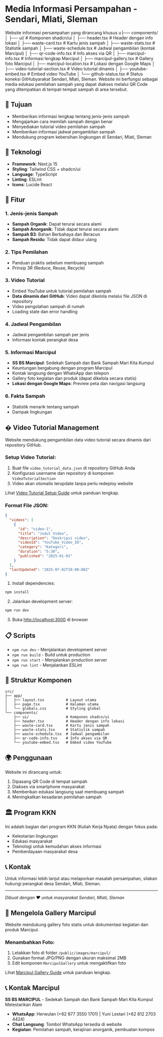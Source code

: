 # Media Informasi Persampahan - Sendari, Mlati, Sleman

Website informasi persampahan yang dirancang khusus u├── components/
│   ├── ui/                 # Komponen shadcn/ui
│   ├── header.tsx          # Header dengan info lokasi
│   ├── waste-card.tsx      # Kartu jenis sampah
│   ├── waste-stats.tsx     # Statistik sampah
│   ├── waste-schedule.tsx  # Jadwal pengambilan (kontak Marcipul)
│   ├── qr-code-info.tsx    # Info akses via QR
│   ├── marcipul-info.tsx   # Informasi lengkap Marcipul
│   ├── marcipul-gallery.tsx # Gallery foto Marcipul
│   ├── marcipul-location.tsx # Lokasi dengan Google Maps
│   ├── video-tutorial-section.tsx # Video tutorial dinamis
│   ├── youtube-embed.tsx   # Embed video YouTube
│   └── github-status.tsx   # Status koneksi GitHubyarakat Sendari, Mlati, Sleman. Website ini berfungsi sebagai media edukasi pemilahan sampah yang dapat diakses melalui QR Code yang ditempatkan di tempat-tempat sampah di area tersebut.

## 🎯 Tujuan

- Memberikan informasi lengkap tentang jenis-jenis sampah
- Mengajarkan cara memilah sampah dengan benar
- Menyediakan tutorial video pemilahan sampah
- Memberikan informasi jadwal pengambilan sampah
- Mendukung program kebersihan lingkungan di Sendari, Mlati, Sleman

## 🔧 Teknologi

- **Framework**: Next.js 15
- **Styling**: Tailwind CSS + shadcn/ui
- **Language**: TypeScript
- **Linting**: ESLint
- **Icons**: Lucide React

## 📱 Fitur

### 1. Jenis-jenis Sampah
- **Sampah Organik**: Dapat terurai secara alami
- **Sampah Anorganik**: Tidak dapat terurai secara alami
- **Sampah B3**: Bahan Berbahaya dan Beracun
- **Sampah Residu**: Tidak dapat didaur ulang

### 2. Tips Pemilahan
- Panduan praktis sebelum membuang sampah
- Prinsip 3R (Reduce, Reuse, Recycle)

### 3. Video Tutorial
- Embed YouTube untuk tutorial pemilahan sampah
- **Data dinamis dari GitHub**: Video dapat dikelola melalui file JSON di repository
- Video pengolahan sampah di rumah
- Loading state dan error handling

### 4. Jadwal Pengambilan
- Jadwal pengambilan sampah per jenis
- Informasi kontak perangkat desa

### 5. Informasi Marcipul
- **SS BS Marcipul**: Sedekah Sampah dan Bank Sampah Mari Kita Kumpul
- Keuntungan bergabung dengan program Marcipul
- Kontak langsung dengan WhatsApp dan telepon
- Gallery foto kegiatan dan produk (dapat dikelola secara statis)
- **Lokasi dengan Google Maps**: Preview peta dan navigasi langsung

### 6. Fakta Sampah
- Statistik menarik tentang sampah
- Dampak lingkungan

## � Video Tutorial Management

Website mendukung pengambilan data video tutorial secara dinamis dari repository GitHub. 

### Setup Video Tutorial:

1. Buat file `video_tutorial_data.json` di repository GitHub Anda
2. Konfigurasi username dan repository di komponen `VideoTutorialSection`
3. Video akan otomatis terupdate tanpa perlu redeploy website

Lihat [Video Tutorial Setup Guide](./docs/VIDEO_TUTORIAL_SETUP.md) untuk panduan lengkap.

### Format File JSON:
```json
{
  "videos": [
    {
      "id": "video-1",
      "title": "Judul Video",
      "description": "Deskripsi video",
      "videoId": "YouTube_Video_ID",
      "category": "Kategori",
      "duration": "5:30",
      "published": "2025-01-01"
    }
  ],
  "lastUpdated": "2025-07-02T10:00:00Z"
}
```

1. Install dependencies:
```bash
npm install
```

2. Jalankan development server:
```bash
npm run dev
```

3. Buka [http://localhost:3000](http://localhost:3000) di browser

## 📋 Scripts

- `npm run dev` - Menjalankan development server
- `npm run build` - Build untuk production
- `npm run start` - Menjalankan production server
- `npm run lint` - Menjalankan ESLint

## 🎨 Struktur Komponen

```
src/
├── app/
│   ├── layout.tsx          # Layout utama
│   ├── page.tsx            # Halaman utama
│   └── globals.css         # Styling global
└── components/
    ├── ui/                 # Komponen shadcn/ui
    ├── header.tsx          # Header dengan info lokasi
    ├── waste-card.tsx      # Kartu jenis sampah
    ├── waste-stats.tsx     # Statistik sampah
    ├── waste-schedule.tsx  # Jadwal pengambilan
    ├── qr-code-info.tsx    # Info akses via QR
    └── youtube-embed.tsx   # Embed video YouTube
```

## 🌍 Penggunaan

Website ini dirancang untuk:
1. Dipasang QR Code di tempat sampah
2. Diakses via smartphone masyarakat
3. Memberikan edukasi langsung saat membuang sampah
4. Meningkatkan kesadaran pemilahan sampah

## 🏛️ Program KKN

Ini adalah bagian dari program KKN (Kuliah Kerja Nyata) dengan fokus pada:
- Kelestarian lingkungan
- Edukasi masyarakat
- Teknologi untuk kemudahan akses informasi
- Pemberdayaan masyarakat desa

## 📞 Kontak

Untuk informasi lebih lanjut atau melaporkan masalah persampahan, silakan hubungi perangkat desa Sendari, Mlati, Sleman.

---
*Dibuat dengan ❤️ untuk masyarakat Sendari, Mlati, Sleman*

## 📸 Mengelola Gallery Marcipul

Website mendukung gallery foto statis untuk dokumentasi kegiatan dan produk Marcipul.

### Menambahkan Foto:
1. Letakkan foto di folder `/public/images/marcipul/`
2. Gunakan format JPG/PNG dengan ukuran maksimal 2MB
3. Edit komponen `MarcipulGallery` untuk mengaktifkan foto

Lihat [Marcipul Gallery Guide](./docs/MARCIPUL_GALLERY_GUIDE.md) untuk panduan lengkap.

## 📞 Kontak Marcipul

**SS BS MARCIPUL** - Sedekah Sampah dan Bank Sampah Mari Kita Kumpul Melestarikan Alam

- **WhatsApp**: Herwulan (+62 877 3550 1701) | Yuni Lestari (+62 812 2703 4424)  
- **Chat Langsung**: Tombol WhatsApp tersedia di website
- **Kegiatan**: Pemilahan sampah, kerajinan anorganik, pembuatan kompos
